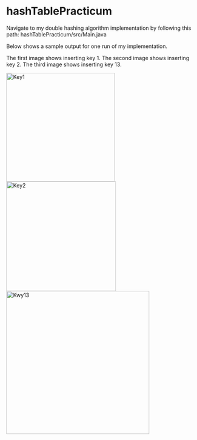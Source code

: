 # hashTablePracticum

Navigate to my double hashing algorithm implementation by following this path: 
hashTablePracticum/src/Main.java

Below shows a sample output for one run of my implementation. 

The first image shows inserting key 1. The second image shows inserting key 2. The third image shows inserting key 13. 

<img width="286" alt="Key1" src="https://github.com/StefYaegel/hashTablePracticum/assets/107500032/86c4dcff-e0dd-417a-ac2f-1fa465679df2">

<img width="289" alt="Key2" src="https://github.com/StefYaegel/hashTablePracticum/assets/107500032/7d715053-d36c-4105-9a50-96ba1a101c8a">

<img width="377" alt="Kwy13" src="https://github.com/StefYaegel/hashTablePracticum/assets/107500032/fc6d239e-92d0-44ec-a14a-1921394fa127">

